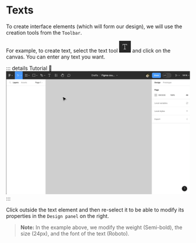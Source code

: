 # Texts

To create interface elements (which will form our design), we will use the creation tools from the `Toolbar`.

For example, to create text, select the text tool <img class="align-text" height="32px" alt="create text" src="../../../assets/img/figma/basics/ui-elements/texts/text-tool-icon.png"> and click on the canvas. You can enter any text you want.

::: details Tutorial 🎥
![create text](../../../assets/img/figma/basics/ui-elements/texts/create_text.gif)
:::

Click outside the text element and then re-select it to be able to modify its properties in the `Design panel` on the right.

> **Note:** In the example above, we modify the weight (Semi-bold), the size (24px), and the font of the text (Roboto).